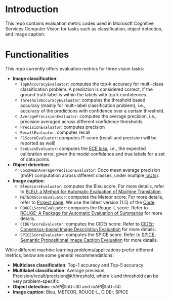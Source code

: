 # Introduction
This repo contains evaluation metric codes used in Microsoft Cognitive Services Computer Vision for tasks such as classification, object detection, and image caption.

# Functionalities
This repo currently offers evaluation metrics for three vision tasks:

- **Image classification**:
    - `TopKAccuracyEvaluator`: computes the top-k accuracy for multi-class classification problem. A prediction is considered correct, if the ground truth label is within the labels with top k confidences.
    - `ThresholdAccuracyEvaluator`: computes the threshold based accuracy (mainly for multi-label classification problem), i.e., accuracy of the predictions with confidence over a certain threshold.
    - `AveragePrecisionEvaluator`: computes the average precision, i.e., precision averaged across different confidence thresholds.
    - `PrecisionEvaluator`: computes precision
    - `RecallEvaluator`: computes recall
    - `F1ScoreEvaluator`: computes f1-score (recall and precision will be reported as well)
    - `EceLossEvaluator`: computes the [ECE loss](https://arxiv.org/pdf/1706.04599.pdf), i.e., the expected calibration error, given the model confidence and true labels for a set of data points.
- **Object detection**:
    - `CocoMeanAveragePrecisionEvaluator`: Coco mean average precision (mAP) computation across different classes, under multiple [IoU(s)](https://en.wikipedia.org/wiki/Jaccard_index).
- **Image caption**:
    - `BleuScoreEvaluator`: computes the Bleu score. For more details, refer to [BLEU: a Method for Automatic Evaluation of Machine Translation](http://www.aclweb.org/anthology/P02-1040.pdf).
    - `METEORScoreEvaluator`: computes the Meteor score. For more details, refer to [Project page](http://www.cs.cmu.edu/~alavie/METEOR/). We use the latest version (1.5) of the [Code](https://github.com/mjdenkowski/meteor).
    - `ROUGELScoreEvaluator`: computes the Rouge-L score. Refer to [ROUGE: A Package for Automatic Evaluation of Summaries](http://anthology.aclweb.org/W/W04/W04-1013.pdf) for more details.
    - `CIDErScoreEvaluator`:  computes the CIDEr score. Refer to [CIDEr: Consensus-based Image Description Evaluation](http://arxiv.org/pdf/1411.5726.pdf) for more details.
    - `SPICEScoreEvaluator`:  computes the SPICE score. Refer to [SPICE: Semantic Propositional Image Caption Evaluation](https://arxiv.org/abs/1607.08822) for more details.

While different machine learning problems/applications prefer different metrics, below are some general recommendations:
- **Multiclass classification**: Top-1 accuracy and Top-5 accuracy
- **Multilabel classification**: Average precision, Precision/recall/precision@k/threshold, where k and threshold can be very problem-specific
- **Object detection**: mAP@IoU=30 and mAP@IoU=50
- **Image caption**: Bleu, METEOR, ROUGE-L, CIDEr, SPICE
